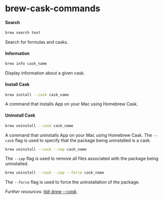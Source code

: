 # brew-cask-commands

#### Search

```zsh
brew search text
```

Search for formulas and casks.

#### Information

```zsh
brew info cask_name
```
Display information about a given cask.

#### Install Cask

```zsh
brew install --cask cask_name
```

A command that installs App on your Mac using Homebrew Cask.

#### Uninstall Cask

```zsh
brew uninstall --cask cask_name
```

A command that uninstalls App on your Mac using Homebrew Cask. The `--cask` flag is used to specify that the package being uninstalled is a cask.

```zsh
brew uninstall --cask --zap cask_name
```

The `--zap` flag is used to remove all files associated with the package being uninstalled.

```zsh
brew uninstall --cask --zap --force cask_name
```

The `--force` flag is used to force the uninstallation of the package.


_Further resources: [tldr brew --cask](https://tldr.inbrowser.app/pages/common/brew-cask)._
